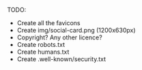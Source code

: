 TODO:
 - Create all the favicons
 - Create img/social-card.png (1200x630px)
 - Copyright? Any other licence?
 - Create robots.txt
 - Create humans.txt
 - Create .well-known/security.txt
